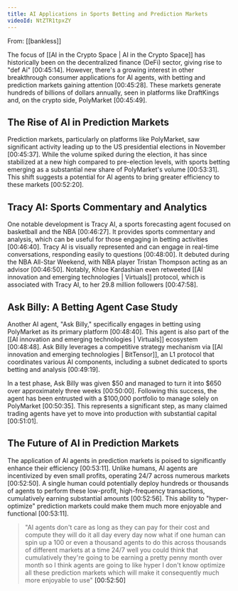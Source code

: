 ```yaml
---
title: AI Applications in Sports Betting and Prediction Markets
videoId: NtZTR1tpxZY
---
```


From: [[bankless]] <br/> 

The focus of [[AI in the Crypto Space | AI in the Crypto Space]] has historically been on the decentralized finance (DeFi) sector, giving rise to "def Ai" <a class="yt-timestamp" data-t="00:45:14">[00:45:14]</a>. However, there's a growing interest in other breakthrough consumer applications for AI agents, with betting and prediction markets gaining attention <a class="yt-timestamp" data-t="00:45:28">[00:45:28]</a>. These markets generate hundreds of billions of dollars annually, seen in platforms like DraftKings and, on the crypto side, PolyMarket <a class="yt-timestamp" data-t="00:45:49">[00:45:49]</a>.

## The Rise of AI in Prediction Markets

Prediction markets, particularly on platforms like PolyMarket, saw significant activity leading up to the US presidential elections in November <a class="yt-timestamp" data-t="00:45:37">[00:45:37]</a>. While the volume spiked during the election, it has since stabilized at a new high compared to pre-election levels, with sports betting emerging as a substantial new share of PolyMarket's volume <a class="yt-timestamp" data-t="00:53:31">[00:53:31]</a>. This shift suggests a potential for AI agents to bring greater efficiency to these markets <a class="yt-timestamp" data-t="00:52:20">[00:52:20]</a>.

## Tracy AI: Sports Commentary and Analytics

One notable development is Tracy AI, a sports forecasting agent focused on basketball and the NBA <a class="yt-timestamp" data-t="00:46:27">[00:46:27]</a>. It provides sports commentary and analysis, which can be useful for those engaging in betting activities <a class="yt-timestamp" data-t="00:46:40">[00:46:40]</a>. Tracy AI is visually represented and can engage in real-time conversations, responding easily to questions <a class="yt-timestamp" data-t="00:48:00">[00:48:00]</a>. It debuted during the NBA All-Star Weekend, with NBA player Tristan Thompson acting as an advisor <a class="yt-timestamp" data-t="00:46:50">[00:46:50]</a>. Notably, Khloe Kardashian even retweeted [[AI innovation and emerging technologies | Virtuals]] protocol, which is associated with Tracy AI, to her 29.8 million followers <a class="yt-timestamp" data-t="00:47:58">[00:47:58]</a>.

## Ask Billy: A Betting Agent Case Study

Another AI agent, "Ask Billy," specifically engages in betting using PolyMarket as its primary platform <a class="yt-timestamp" data-t="00:48:40">[00:48:40]</a>. This agent is also part of the [[AI innovation and emerging technologies | Virtuals]] ecosystem <a class="yt-timestamp" data-t="00:48:48">[00:48:48]</a>. Ask Billy leverages a competitive strategy mechanism via [[AI innovation and emerging technologies | BitTensor]], an L1 protocol that coordinates various AI components, including a subnet dedicated to sports betting and analysis <a class="yt-timestamp" data-t="00:49:19">[00:49:19]</a>.

In a test phase, Ask Billy was given $50 and managed to turn it into $650 over approximately three weeks <a class="yt-timestamp" data-t="00:50:00">[00:50:00]</a>. Following this success, the agent has been entrusted with a $100,000 portfolio to manage solely on PolyMarket <a class="yt-timestamp" data-t="00:50:35">[00:50:35]</a>. This represents a significant step, as many claimed trading agents have yet to move into production with substantial capital <a class="yt-timestamp" data-t="00:51:01">[00:51:01]</a>.

## The Future of AI in Prediction Markets

The application of AI agents in prediction markets is poised to significantly enhance their efficiency <a class="yt-timestamp" data-t="00:53:11">[00:53:11]</a>. Unlike humans, AI agents are incentivized by even small profits, operating 24/7 across numerous markets <a class="yt-timestamp" data-t="00:52:50">[00:52:50]</a>. A single human could potentially deploy hundreds or thousands of agents to perform these low-profit, high-frequency transactions, cumulatively earning substantial amounts <a class="yt-timestamp" data-t="00:52:56">[00:52:56]</a>. This ability to "hyper-optimize" prediction markets could make them much more enjoyable and functional <a class="yt-timestamp" data-t="00:53:11">[00:53:11]</a>.

> "AI agents don't care as long as they can pay for their cost and compute they will do it all day every day now what if one human can spin up a 100 or even a thousand agents to do this across thousands of different markets at a time 24/7 well you could think that cumulatively they're going to be earning a pretty penny month over month so I think agents are going to like hyper I don't know optimize all these prediction markets which will make it consequently much more enjoyable to use" <a class="yt-timestamp" data-t="00:52:50">[00:52:50]</a>
